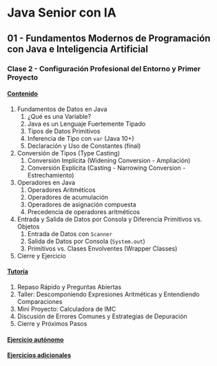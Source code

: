 # Java Senior con IA

## 01 - Fundamentos Modernos de Programación con Java e Inteligencia Artificial

### Clase 2 - Configuración Profesional del Entorno y Primer Proyecto

#### [Contenido](1-contenido.md)

1. Fundamentos de Datos en Java
    1. ¿Qué es una Variable?
    2. Java es un Lenguaje Fuertemente Tipado
    3. Tipos de Datos Primitivos
    4. Inferencia de Tipo con `var` (Java 10+)
    5. Declaración y Uso de Constantes (final)
2. Conversión de Tipos (Type Casting)
    1. Conversión Implícita (Widening Conversion - Ampliación)
    2. Conversión Explícita (Casting - Narrowing Conversion - Estrechamiento)
3. Operadores en Java
    1. Operadores Aritméticos
    2. Operadores de acumulación
    3. Operadores de asignación compuesta
    4. Precedencia de operadores aritméticos
4. Entrada y Salida de Datos por Consola y Diferencia Primitivos vs. Objetos
    1. Entrada de Datos con `Scanner`
    2. Salida de Datos por Consola (`System.out`)
    3. Primitivos vs. Clases Envolventes (Wrapper Classes)
5. Cierre y Ejercicio

#### [Tutoría](2-tutoria.md)

1. Repaso Rápido y Preguntas Abiertas
2. Taller: Descomponiendo Expresiones Aritméticas y Entendiendo Comparaciones
3. Mini Proyecto: Calculadora de IMC
4. Discusión de Errores Comunes y Estrategias de Depuración
5. Cierre y Próximos Pasos

#### [Ejercicio autónomo](3-ejercicio.md)

#### [Ejercicios adicionales](4-ejercicios_adicionales.md)
